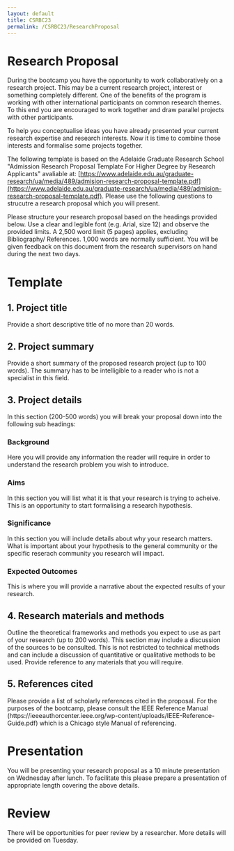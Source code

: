 ```yaml
---
layout: default
title: CSRBC23
permalink: /CSRBC23/ResearchProposal
---
```

<h1> Research Proposal </h1>

During the bootcamp you have the opportunity to work collaboratively on a research project. This may be a current research project, interest or something completely different. One of the benefits of the program is working with other international participants on common research themes. To this end you are encouraged to work together and draw parallel projects with other participants.

To help you conceptualise ideas you have already presented your current research expertise and research interests. Now it is time to combine those interests and formalise some projects together.

The following template is based on the Adelaide Graduate Research School "Admission Research Proposal Template For Higher Degree by Research Applicants" avaliable at: [https://www.adelaide.edu.au/graduate-research/ua/media/489/admision-research-proposal-template.pdf](https://www.adelaide.edu.au/graduate-research/ua/media/489/admision-research-proposal-template.pdf). Please use the following questions to strucutre a research proposal which you will present. 

Please structure your research proposal based on the headings provided below. Use a clear and legible font (e.g. Arial, size 12) and observe the provided limits. A 2,500 word limit (5 pages) applies, excluding Bibliography/ References. 1,000 words are normally sufficient. You will be given feedback on this document from the research supervisors on hand during the next two days.

<h1> Template </h1>

<h2> 1. Project title </h2>
Provide a short descriptive title of no more than 20 words.

<h2> 2. Project summary </h2>
Provide a short summary of the proposed research project (up to 100 words). The summary has to be intelligible to a reader who is not a specialist in this field.

<h2> 3. Project details </h2>

In this section (200-500 words) you will break your proposal down into the following sub headings:

   <h3> Background </h3>
  Here you will provide any information the reader will require in order to understand the research problem you wish to introduce.

   <h3> Aims </h3>
  In this section you will list what it is that your research is trying to acheive. This is an opportunity to start formalising a research hypothesis.

  <h3> Significance </h3>
  In this section you will include details about why your research matters. What is important about your hypothesis to the general community or the specific reserach community you research will impact.

  <h3> Expected Outcomes </h3>
  This is where you will provide a narrative about the expected results of your research.

<h2> 4. Research materials and methods </h2>
Outline the theoretical frameworks and methods you expect to use as part of your research (up to 200 words). This section may include a discussion of the sources to be consulted. This is not restricted to technical methods and can include a discussion of quantitative or qualitative methods to be used. Provide reference to any materials that you will require. 

<h2> 5. References cited </h2>
Please provide a list of scholarly references cited in the proposal. For the purposes of the bootcamp, please consult the
IEEE Reference Manual (https://ieeeauthorcenter.ieee.org/wp-content/uploads/IEEE-Reference-Guide.pdf) which is a Chicago style Manual of referencing.

<h1> Presentation </h1>

You will be presenting your research proposal as a 10 minute presentation on Wednesday after lunch. To facilitate this please prepare a presentation of appropriate length covering the above details.

<h1> Review </h1>

There will be opportunities for peer review by a researcher. More details will be provided on Tuesday.
